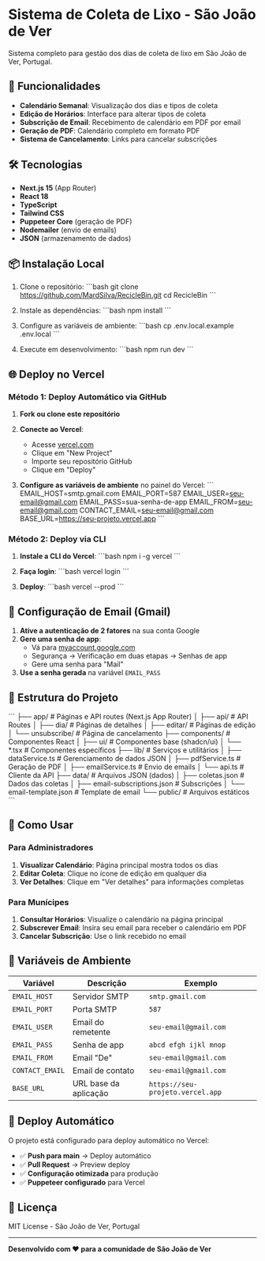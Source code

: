 # Sistema de Coleta de Lixo - São João de Ver

Sistema completo para gestão dos dias de coleta de lixo em São João de Ver, Portugal.

## 🚀 Funcionalidades

- **Calendário Semanal**: Visualização dos dias e tipos de coleta
- **Edição de Horários**: Interface para alterar tipos de coleta
- **Subscrição de Email**: Recebimento de calendário em PDF por email
- **Geração de PDF**: Calendário completo em formato PDF
- **Sistema de Cancelamento**: Links para cancelar subscrições

## 🛠️ Tecnologias

- **Next.js 15** (App Router)
- **React 18**
- **TypeScript**
- **Tailwind CSS**
- **Puppeteer Core** (geração de PDF)
- **Nodemailer** (envio de emails)
- **JSON** (armazenamento de dados)

## 📦 Instalação Local

1. Clone o repositório:
   \`\`\`bash
   git clone https://github.com/MardSilva/RecicleBin.git
   cd RecicleBin
   \`\`\`

2. Instale as dependências:
   \`\`\`bash
   npm install
   \`\`\`

3. Configure as variáveis de ambiente:
   \`\`\`bash
   cp .env.local.example .env.local
   \`\`\`

4. Execute em desenvolvimento:
   \`\`\`bash
   npm run dev
   \`\`\`

## 🌐 Deploy no Vercel

### Método 1: Deploy Automático via GitHub

1. **Fork ou clone este repositório**
2. **Conecte ao Vercel**:
   - Acesse [vercel.com](https://vercel.com)
   - Clique em "New Project"
   - Importe seu repositório GitHub
   - Clique em "Deploy"

3. **Configure as variáveis de ambiente** no painel do Vercel:
   \`\`\`
   EMAIL_HOST=smtp.gmail.com
   EMAIL_PORT=587
   EMAIL_USER=seu-email@gmail.com
   EMAIL_PASS=sua-senha-de-app
   EMAIL_FROM=seu-email@gmail.com
   CONTACT_EMAIL=seu-email@gmail.com
   BASE_URL=https://seu-projeto.vercel.app
   \`\`\`

### Método 2: Deploy via CLI

1. **Instale a CLI do Vercel**:
   \`\`\`bash
   npm i -g vercel
   \`\`\`

2. **Faça login**:
   \`\`\`bash
   vercel login
   \`\`\`

3. **Deploy**:
   \`\`\`bash
   vercel --prod
   \`\`\`

## 📧 Configuração de Email (Gmail)

1. **Ative a autenticação de 2 fatores** na sua conta Google
2. **Gere uma senha de app**:
   - Vá para [myaccount.google.com](https://myaccount.google.com)
   - Segurança → Verificação em duas etapas → Senhas de app
   - Gere uma senha para "Mail"
3. **Use a senha gerada** na variável `EMAIL_PASS`

## 📁 Estrutura do Projeto

\`\`\`
├── app/                    # Páginas e API routes (Next.js App Router)
│   ├── api/               # API Routes
│   ├── dia/               # Páginas de detalhes
│   ├── editar/            # Páginas de edição
│   └── unsubscribe/       # Página de cancelamento
├── components/            # Componentes React
│   ├── ui/               # Componentes base (shadcn/ui)
│   └── *.tsx             # Componentes específicos
├── lib/                   # Serviços e utilitários
│   ├── dataService.ts    # Gerenciamento de dados JSON
│   ├── pdfService.ts     # Geração de PDF
│   ├── emailService.ts   # Envio de emails
│   └── api.ts            # Cliente da API
├── data/                  # Arquivos JSON (dados)
│   ├── coletas.json      # Dados das coletas
│   ├── email-subscriptions.json  # Subscrições
│   └── email-template.json       # Template de email
└── public/               # Arquivos estáticos
\`\`\`

## 🎯 Como Usar

### Para Administradores
1. **Visualizar Calendário**: Página principal mostra todos os dias
2. **Editar Coleta**: Clique no ícone de edição em qualquer dia
3. **Ver Detalhes**: Clique em "Ver detalhes" para informações completas

### Para Munícipes
1. **Consultar Horários**: Visualize o calendário na página principal
2. **Subscrever Email**: Insira seu email para receber o calendário em PDF
3. **Cancelar Subscrição**: Use o link recebido no email

## 🔧 Variáveis de Ambiente

| Variável | Descrição | Exemplo |
|----------|-----------|---------|
| `EMAIL_HOST` | Servidor SMTP | `smtp.gmail.com` |
| `EMAIL_PORT` | Porta SMTP | `587` |
| `EMAIL_USER` | Email do remetente | `seu-email@gmail.com` |
| `EMAIL_PASS` | Senha de app | `abcd efgh ijkl mnop` |
| `EMAIL_FROM` | Email "De" | `seu-email@gmail.com` |
| `CONTACT_EMAIL` | Email de contato | `seu-email@gmail.com` |
| `BASE_URL` | URL base da aplicação | `https://seu-projeto.vercel.app` |

## 🚀 Deploy Automático

O projeto está configurado para deploy automático no Vercel:
- ✅ **Push para main** → Deploy automático
- ✅ **Pull Request** → Preview deploy
- ✅ **Configuração otimizada** para produção
- ✅ **Puppeteer configurado** para Vercel

## 📝 Licença

MIT License - São João de Ver, Portugal

---

**Desenvolvido com ❤️ para a comunidade de São João de Ver**
